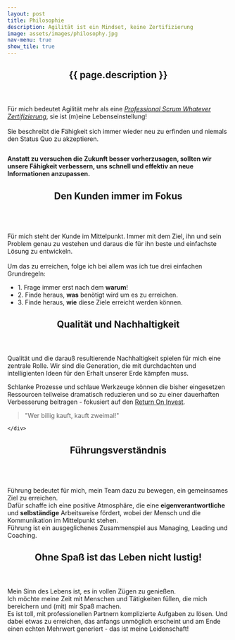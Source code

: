 ```yaml
---
layout: post
title: Philosophie
description: Agilität ist ein Mindset, keine Zertifizierung
image: assets/images/philosophy.jpg
nav-menu: true
show_tile: true
---
```


<!-- Main -->
<div id="main">

<!-- One -->
<section id="one">
	<div class="inner">	
	    <header class="major">
		<h2>{{ page.description }}</h2>
	    </header>
	<div class="row">
		<div class="4u 12u$(small)">
		<p>Für mich bedeutet Agilität mehr als eine <i><a href="https://www.scrum.org/user/354382" target="_blank">Professional Scrum Whatever Zertifizierung</a></i>, sie ist (m)eine Lebenseinstellung!
        <br />
        <br />Sie beschreibt die Fähigkeit sich immer wieder neu zu erfinden und niemals den Status Quo zu akzeptieren.</p>   
		</div>
		<div class="8u 12u$(small)">
		<a href="https://agilemanifesto.org/iso/de/manifesto.html" class="image" target="_blank">
            <img src="{% link assets/images/agile_manifesto.png %}" alt="" data-position="25% 25%" /></a>
            <!--<p class="small">Agile Manifest</p> -->
		</div>
	</div>
	<div class="box">
		<p><b>Anstatt zu versuchen die Zukunft besser vorherzusagen, sollten wir unsere Fähigkeit verbessern, uns schnell und effektiv an neue Informationen anzupassen.</b></p>   
	</div>
    </div>
</section>

<section id="two">
	<div class="inner">	
	<header class="major">
		<h2>Den Kunden immer im Fokus</h2>
	</header>
	<div class="row">
		<div class="4u 12u$(small)">
        <a href="https://www.fragimmererstwarum.de" class="image" target="_blank">
        <img src="{% link assets/images/whyWhatHow.png %}" alt="" data-position="25% 25%" /></a>
		</div>
		<div class="8u 12u$(small)">
		<p>Für mich steht der Kunde im Mittelpunkt. Immer mit dem Ziel, ihn und sein Problem genau zu vestehen und daraus die für ihn beste und einfachste Lösung zu entwickeln. 
        <br />
        <br /> Um das zu erreichen, folge ich bei allem was ich tue drei einfachen Grundregeln:</p>   
        <ul class="alt">
        <li>1. Frage immer erst nach dem <b>warum</b>!</li>
        <li>2. Finde heraus, <b>was</b> benötigt wird um es zu erreichen.</li>
        <li>3. Finde heraus, <b>wie</b> diese Ziele erreicht werden können.</li>
        </ul> 
		</div>
	</div>
    </div>
</section>
 
<section id="three">
	<div class="inner">	
	<header class="major">
		<h2>Qualität und Nachhaltigkeit</h2>
	</header>
	<div class="row">
		<div class="8u 12u$(small)">
        <p>Qualität und die darauß resultierende Nachhaltigkeit spielen für mich eine zentrale Rolle. Wir sind die Generation, die mit durchdachten und intelligienten Ideen für den Erhalt unserer Erde kämpfen muss.</p>
        <p>Schlanke Prozesse und schlaue Werkzeuge können die bisher eingesetzen Ressourcen teilweise dramatisch reduzieren und so zu einer dauerhaften Verbesserung beitragen - fokusiert auf den <a href="https://de.wikipedia.org/wiki/Return_on_Investment" target="_bank">Return On Invest</a>.</p>    
		<blockquote>"Wer billig kauft, kauft zweimal!"</blockquote>
		</div>
		<div class="4u 12u$(small)">
		<div id="wcb" class="carbonbadge wcb-d"></div>
		<script src="https://unpkg.com/website-carbon-badges@1.1.3/b.min.js" defer></script>
		<!-- <img src="{% link assets/images/ph_quality.png %}" alt="" data-position="25% 25%" /> -->
		</div>
	</div>
	
    </div>
</section>

<section id="four">
	<div class="inner">	
	<header class="major">
		<h2>Führungsverständnis</h2>
	</header>
	<div class="row">
		<div class="4u 12u$(small)">
        <a href="https://fundraisingleadership.org/integrated-leader-manager-coach-model/" class="image" target="_blank">
        <img src="{% link assets/images/managing-leading-coaching.jp2 %}" alt="" data-position="25% 25%" /></a>
		</div>
		<div class="8u 12u$(small)">
		<p>Führung bedeutet für mich, mein Team dazu zu bewegen, ein gemeinsames Ziel zu erreichen.
		<br /> Dafür schaffe ich eine positive Atmosphäre, die eine <b>eigenverantwortliche</b> und <b>selbständige</b> Arbeitsweise fördert, wobei der Mensch und die Kommunikation im Mittelpunkt stehen. 
		<br />Führung ist ein ausgeglichenes Zusammenspiel aus Managing, Leading und Coaching.</p>
		</div>
	</div>
    </div>
</section>

<section id="five">
	<div class="inner">	
	<header class="major">
		<h2>Ohne Spaß ist das Leben nicht lustig!</h2>
	</header>
	<div class="row">
		<div class="8u 12u$(small)">
		<p>Mein Sinn des Lebens ist, es in vollen Zügen zu genießen.
        <br >Ich möchte meine Zeit mit Menschen und Tätigkeiten füllen, die mich bereichern und (mit) mir Spaß machen. 
        <br />Es ist toll, mit professionellen Partnern komplizierte Aufgaben zu lösen. Und dabei etwas zu erreichen, das anfangs unmöglich erscheint und am Ende einen echten Mehrwert generiert - das ist meine Leidenschaft!</p>
		</div>
		<div class="4u 12u$(small)">
        <a href="https://de.wikipedia.org/wiki/42_(Antwort)" class="image" target="_blank">
        <img src="{% link assets/images/fun.png %}" alt="" data-position="25% 25%" /></a>
		</div>
	</div>
    </div>
</section>
</div>	